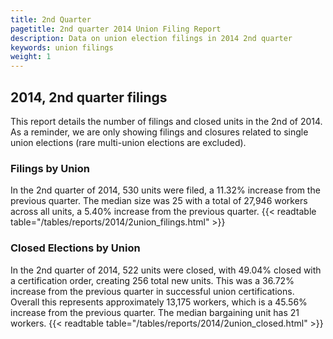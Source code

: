 ```yaml
---
title: 2nd Quarter 
pagetitle: 2nd quarter 2014 Union Filing Report
description: Data on union election filings in 2014 2nd quarter 
keywords: union filings
weight: 1
---
```


## 2014, 2nd quarter filings

This report details the number of filings and closed units in the 2nd of 2014. As a reminder, we are only showing filings and closures related to single union elections (rare multi-union elections are excluded).

### Filings by Union
In the 2nd quarter of 2014, 530 units were filed, a 11.32% increase from the previous quarter. The median size was 25 with a total of 27,946 workers across all units, a 5.40% increase from the previous quarter.
{{< readtable table="/tables/reports/2014/2union_filings.html" >}}

### Closed Elections by Union
In the 2nd quarter of 2014, 522 units were closed, with 49.04% closed with a certification order, creating 256 total new units. This was a 36.72% increase from the previous quarter in successful union certifications. Overall this represents approximately 13,175 workers, which is a 45.56% increase from the previous quarter. The median bargaining unit has 21 workers.
{{< readtable table="/tables/reports/2014/2union_closed.html" >}}
